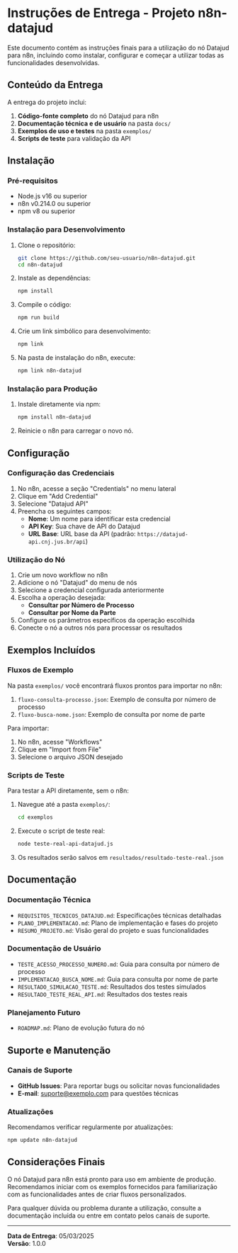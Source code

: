 # Instruções de Entrega - Projeto n8n-datajud

Este documento contém as instruções finais para a utilização do nó Datajud para n8n, incluindo como instalar, configurar e começar a utilizar todas as funcionalidades desenvolvidas.

## Conteúdo da Entrega

A entrega do projeto inclui:

1. **Código-fonte completo** do nó Datajud para n8n
2. **Documentação técnica e de usuário** na pasta `docs/`
3. **Exemplos de uso e testes** na pasta `exemplos/`
4. **Scripts de teste** para validação da API

## Instalação

### Pré-requisitos

- Node.js v16 ou superior
- n8n v0.214.0 ou superior
- npm v8 ou superior

### Instalação para Desenvolvimento

1. Clone o repositório:
   ```bash
   git clone https://github.com/seu-usuario/n8n-datajud.git
   cd n8n-datajud
   ```

2. Instale as dependências:
   ```bash
   npm install
   ```

3. Compile o código:
   ```bash
   npm run build
   ```

4. Crie um link simbólico para desenvolvimento:
   ```bash
   npm link
   ```

5. Na pasta de instalação do n8n, execute:
   ```bash
   npm link n8n-datajud
   ```

### Instalação para Produção

1. Instale diretamente via npm:
   ```bash
   npm install n8n-datajud
   ```

2. Reinicie o n8n para carregar o novo nó.

## Configuração

### Configuração das Credenciais

1. No n8n, acesse a seção "Credentials" no menu lateral
2. Clique em "Add Credential"
3. Selecione "Datajud API"
4. Preencha os seguintes campos:
   - **Nome**: Um nome para identificar esta credencial
   - **API Key**: Sua chave de API do Datajud
   - **URL Base**: URL base da API (padrão: `https://datajud-api.cnj.jus.br/api`)

### Utilização do Nó

1. Crie um novo workflow no n8n
2. Adicione o nó "Datajud" do menu de nós
3. Selecione a credencial configurada anteriormente
4. Escolha a operação desejada:
   - **Consultar por Número de Processo**
   - **Consultar por Nome da Parte**
5. Configure os parâmetros específicos da operação escolhida
6. Conecte o nó a outros nós para processar os resultados

## Exemplos Incluídos

### Fluxos de Exemplo

Na pasta `exemplos/` você encontrará fluxos prontos para importar no n8n:

1. `fluxo-consulta-processo.json`: Exemplo de consulta por número de processo
2. `fluxo-busca-nome.json`: Exemplo de consulta por nome de parte

Para importar:
1. No n8n, acesse "Workflows"
2. Clique em "Import from File"
3. Selecione o arquivo JSON desejado

### Scripts de Teste

Para testar a API diretamente, sem o n8n:

1. Navegue até a pasta `exemplos/`:
   ```bash
   cd exemplos
   ```

2. Execute o script de teste real:
   ```bash
   node teste-real-api-datajud.js
   ```

3. Os resultados serão salvos em `resultados/resultado-teste-real.json`

## Documentação

### Documentação Técnica

- `REQUISITOS_TECNICOS_DATAJUD.md`: Especificações técnicas detalhadas
- `PLANO_IMPLEMENTACAO.md`: Plano de implementação e fases do projeto
- `RESUMO_PROJETO.md`: Visão geral do projeto e suas funcionalidades

### Documentação de Usuário

- `TESTE_ACESSO_PROCESSO_NUMERO.md`: Guia para consulta por número de processo
- `IMPLEMENTACAO_BUSCA_NOME.md`: Guia para consulta por nome de parte
- `RESULTADO_SIMULACAO_TESTE.md`: Resultados dos testes simulados
- `RESULTADO_TESTE_REAL_API.md`: Resultados dos testes reais

### Planejamento Futuro

- `ROADMAP.md`: Plano de evolução futura do nó

## Suporte e Manutenção

### Canais de Suporte

- **GitHub Issues**: Para reportar bugs ou solicitar novas funcionalidades
- **E-mail**: suporte@exemplo.com para questões técnicas

### Atualizações

Recomendamos verificar regularmente por atualizações:

```bash
npm update n8n-datajud
```

## Considerações Finais

O nó Datajud para n8n está pronto para uso em ambiente de produção. Recomendamos iniciar com os exemplos fornecidos para familiarização com as funcionalidades antes de criar fluxos personalizados.

Para qualquer dúvida ou problema durante a utilização, consulte a documentação incluída ou entre em contato pelos canais de suporte.

---

**Data de Entrega**: 05/03/2025  
**Versão**: 1.0.0